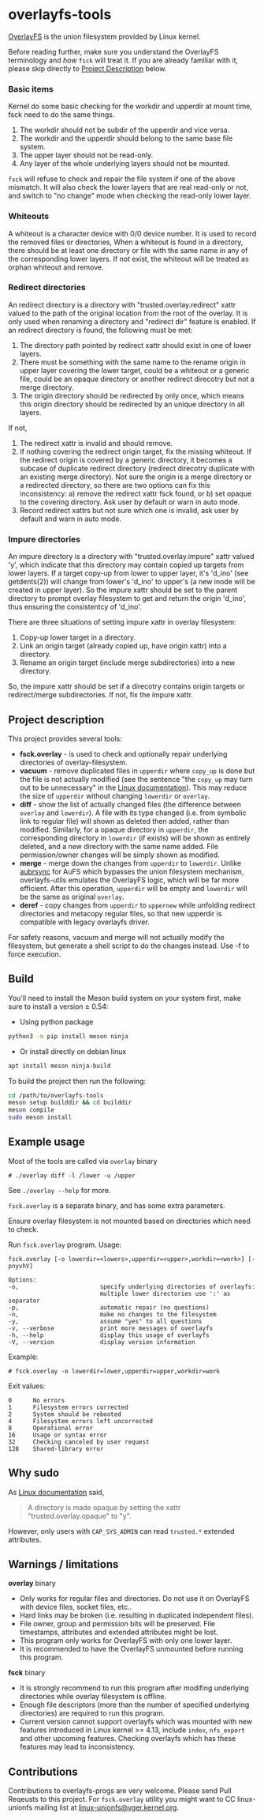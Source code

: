 # overlayfs-tools

[OverlayFS](https://www.kernel.org/doc/Documentation/filesystems/overlayfs.txt) is the union filesystem provided by Linux kernel.

Before reading further, make sure you understand the OverlayFS terminology and *how* `fsck` will treat it. If you are already familiar with it, please skip directly to [Project Description](#project-description) below.

### Basic items

Kernel do some basic checking for the workdir and upperdir at mount time, fsck
need to do the same things.

1) The workdir should not be subdir of the upperdir and vice versa.
2) The workdir and the upperdir should belong to the same base file system.
3) The upper layer should not be read-only.
4) Any layer of the whole underlying layers should not be mounted.

`fsck` will refuse to check and repair the file system if one of the above
mismatch. It will also check the lower layers that are real read-only or not,
and switch to "no change" mode when checking the read-only lower layer.

### Whiteouts

A whiteout is a character device with 0/0 device number. It is used to record
the removed files or directories, When a whiteout is found in a directory,
there should be at least one directory or file with the same name in any of the
corresponding lower layers. If not exist, the whiteout will be treated as orphan
whiteout and remove.

### Redirect directories

An redirect directory is a directory with "trusted.overlay.redirect" xattr
valued to the path of the original location from the root of the overlay. It
is only used when renaming a directory and "redirect dir" feature is enabled.
If an redirect directory is found, the following must be met:

1) The directory path pointed by redirect xattr should exist in one of lower
   layers.
2) There must be something with the same name to the rename origin in upper
   layer covering the lower target, could be a whiteout or a generic file,
   could be an opaque directory or another redirect direcotry but not a merge
   directory.
3) The origin directory should be redirected by only once, which means this
   origin directory should be redirected by an unique directory in all layers.

If not,
1) The redirect xattr is invalid and should remove.
2) If nothing covering the redirect origin target, fix the missing whiteout.
   If the redirect origin is covered by a generic directory, it becomes a
   subcase of duplicate redirect directory (redirect direcotry duplicate with
   an existing merge directory). Not sure the origin is a merge directory or
   a redirected directory, so there are two options can fix this inconsistency:
   a) remove the redirect xattr fsck found, or b) set opaque to the covering
   directory. Ask user by default or warn in auto mode.
3) Record redirect xattrs but not sure which one is invalid, ask user by
   default and warn in auto mode.

### Impure directories

An impure directory is a directory with "trusted.overlay.impure" xattr valued
'y', which indicate that this directory may contain copied up targets from lower
layers.
If a target copy-up from lower to upper layer, it's 'd_ino' (see getdents(2))
will change from lower's 'd_ino' to upper's (a new inode will be created in
upper layer). So the impure xattr should be set to the parent directory to
prompt overlay filesystem to get and return the origin 'd_ino', thus ensuring
the consistentcy of 'd_ino'.

There are three situations of setting impure xattr in overlay filesystem:
1) Copy-up lower target in a directory.
2) Link an origin target (already copied up, have origin xattr) into a
   directory.
3) Rename an origin target (include merge subdirectories) into a new
   directory.

So, the impure xattr should be set if a direcotry contains origin targets or
redirect/merge subdirectories. If not, fix the impure xattr.

## Project description

This project provides several tools:
- **fsck.overlay** - is used to check and optionally repair underlying directories of overlay-filesystem.
- **vacuum** - remove duplicated files in `upperdir` where `copy_up` is done but the file is not actually modified (see the sentence "the `copy_up` may turn out to be unnecessary" in the [Linux documentation](https://www.kernel.org/doc/Documentation/filesystems/overlayfs.txt)). This may reduce the size of `upperdir` without changing `lowerdir` or `overlay`.
- **diff** - show the list of actually changed files (the difference between `overlay` and `lowerdir`). A file with its type changed (i.e. from symbolic link to regular file) will shown as deleted then added, rather than modified. Similarly, for a opaque directory in `upperdir`, the corresponding directory in `lowerdir` (if exists) will be shown as entirely deleted, and a new directory with the same name added. File permission/owner changes will be simply shown as modified.
- **merge** - merge down the changes from `upperdir` to `lowerdir`. Unlike [aubrsync](http://aufs.sourceforge.net/aufs2/brsync/README.txt) for AuFS which bypasses the union filesystem mechanism, overlayfs-utils emulates the OverlayFS logic, which will be far more efficient. After this operation, `upperdir` will be empty and `lowerdir` will be the same as original `overlay`.
- **deref** - copy changes from `upperdir` to `uppernew` while unfolding redirect directories and metacopy regular files, so that new upperdir is compatible with legacy overlayfs driver.

For safety reasons, vacuum and merge will not actually modify the filesystem, but generate a shell script to do the changes instead.
Use -f to force execution.

## Build

You'll need to install the Meson build system on your system first, make sure to install a version ≥ 0.54:
- Using python package
``` bash 
python3 -m pip install meson ninja
```
- Or install directly on debian linux
``` bash
apt install meson ninja-build
```

To build the project then run the following:

``` bash
cd /path/to/overlayfs-tools
meson setup builddir && cd builddir
meson compile
sudo meson install
```

## Example usage

Most of the tools are called via `overlay` binary

    # ./overlay diff -l /lower -u /upper

See `./overlay --help` for more.

`fsck.overlay` is a separate binary, and has some extra parameters.

Ensure overlay filesystem is not mounted based on directories which need to check.

Run `fsck.overlay` program. Usage:

    fsck.overlay [-o lowerdir=<lowers>,upperdir=<upper>,workdir=<work>] [-pnyvhV]

    Options:
    -o,                       specify underlying directories of overlayfs:
                              multiple lower directories use ':' as separator
    -p,                       automatic repair (no questions)
    -n,                       make no changes to the filesystem
    -y,                       assume "yes" to all questions
    -v, --verbose             print more messages of overlayfs
    -h, --help                display this usage of overlayfs
    -V, --version             display version information

   Example:

    # fsck.overlay -o lowerdir=lower,upperdir=upper,workdir=work

Exit values:

    0      No errors
    1      Filesystem errors corrected
    2      System should be rebooted
    4      Filesystem errors left uncorrected
    8      Operational error
    16     Usage or syntax error
    32     Checking canceled by user request
    128    Shared-library error

## Why sudo

As [Linux documentation](https://www.kernel.org/doc/Documentation/filesystems/overlayfs.txt) said, 

> A directory is made opaque by setting the xattr "trusted.overlay.opaque" to "y".

However, only users with `CAP_SYS_ADMIN` can read `trusted.*` extended attributes.

## Warnings / limitations
**overlay** binary
- Only works for regular files and directories. Do not use it on OverlayFS with device files, socket files, etc..
- Hard links may be broken (i.e. resulting in duplicated independent files).
- File owner, group and permission bits will be preserved. File timestamps, attributes and extended attributes might be lost. 
- This program only works for OverlayFS with only one lower layer.
- It is recommended to have the OverlayFS unmounted before running this program.  

**fsck** binary
- It is strongly recommend to run this program after modifing underlying directories while overlay filesystem is offline.
- Enough file descriptors (more than the number of specified underlying directories) are required to run this program.
- Current version cannot support overlayfs which was mounted with new features introduced in Linux kernel >= 4.13, include `index`, `nfs_export` and other upcoming features. Checking overlayfs which has these features may lead to inconsistency.

## Contributions

Contributions to overlayfs-progs are very welcome.
Please send Pull Reqeusts to this project. For `fsck.overlay` utility you might want to CC linux-unionfs mailing list at linux-unionfs@vger.kernel.org.
